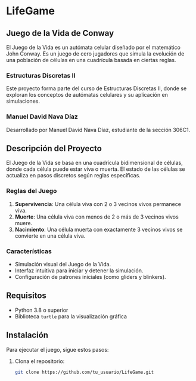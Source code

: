 # LifeGame

## Juego de la Vida de Conway
El Juego de la Vida es un autómata celular diseñado por el matemático John Conway. Es un juego de cero jugadores que simula la evolución de una población de células en una cuadrícula basada en ciertas reglas.

### Estructuras Discretas II
Este proyecto forma parte del curso de Estructuras Discretas II, donde se exploran los conceptos de autómatas celulares y su aplicación en simulaciones.

### Manuel David Nava Díaz
Desarrollado por Manuel David Nava Díaz, estudiante de la sección 306C1.

## Descripción del Proyecto
El Juego de la Vida se basa en una cuadrícula bidimensional de células, donde cada célula puede estar viva o muerta. El estado de las células se actualiza en pasos discretos según reglas específicas.

### Reglas del Juego
1. **Supervivencia**: Una célula viva con 2 o 3 vecinos vivos permanece viva.
2. **Muerte**: Una célula viva con menos de 2 o más de 3 vecinos vivos muere.
3. **Nacimiento**: Una célula muerta con exactamente 3 vecinos vivos se convierte en una célula viva.

### Características
- Simulación visual del Juego de la Vida.
- Interfaz intuitiva para iniciar y detener la simulación.
- Configuración de patrones iniciales (como gliders y blinkers).

## Requisitos
- Python 3.8 o superior
- Biblioteca `turtle` para la visualización gráfica

## Instalación
Para ejecutar el juego, sigue estos pasos:

1. Clona el repositorio:
   ```bash
   git clone https://github.com/tu_usuario/LifeGame.git
